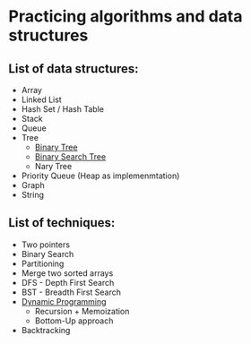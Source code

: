 # Practicing algorithms and data structures

## List of data structures:

- Array
- Linked List
- Hash Set / Hash Table
- Stack
- Queue
- Tree
  - [Binary Tree](https://github.com/Mikhail-Vilms/practicing-algorithms-and-data-structures/blob/master/PracticingAlgorithmsAndDataStructures/BinaryTree/BinaryTreeOverview.md)
  - [Binary Search Tree](https://github.com/Mikhail-Vilms/practicing-algorithms-and-data-structures/blob/master/PracticingAlgorithmsAndDataStructures/BinarySearchTree/BinarySearchTreeOverview.md)
  - Nary Tree
- Priority Queue (Heap as implemenmtation)
- Graph
- String

## List of techniques:

- Two pointers
- Binary Search
- Partitioning
- Merge two sorted arrays
- DFS - Depth First Search
- BST - Breadth First Search
- [Dynamic Programming](https://github.com/Mikhail-Vilms/practicing-algorithms-and-data-structures/blob/master/PracticingAlgorithmsAndDataStructures/DynamicProgramming/DynamicProgrammingOverview.md)
	- Recursion + Memoization
	- Bottom-Up approach
- Backtracking